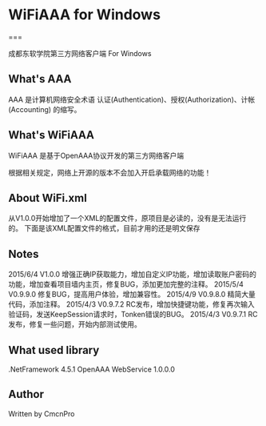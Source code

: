# WiFiAAA for Windows
===

成都东软学院第三方网络客户端 For Windows

## What's AAA

AAA 是计算机网络安全术语 认证(Authentication)、授权(Authorization)、计帐(Accounting) 的缩写。

## What's WiFiAAA

WiFiAAA 是基于OpenAAA协议开发的第三方网络客户端

根据相关规定，网络上开源的版本不会加入开启承载网络的功能！

## About WiFi.xml
从V1.0.0开始增加了一个XML的配置文件，原项目是必读的，没有是无法运行的。
下面是该XML配置文件的格式，目前才用的还是明文保存
<config>
	<UserID></UserID>
	<UserPW></UserPW>
</config>

## Notes
2015/6/4 V1.0.0 增强正确IP获取能力，增加自定义IP功能，增加读取账户密码的功能，增加查看项目墙内主页，修复BUG，添加更加完整的注释。
2015/5/4 V0.9.9.0 修复BUG，提高用户体验，增加兼容性。
2015/4/9 V0.9.8.0 精简大量代码，添加注释。
2015/4/3 V0.9.7.2 RC发布，增加快捷键功能，修复再次输入验证码，发送KeepSession请求时，Tonken错误的BUG。
2015/4/3 V0.9.7.1 RC发布，修复一些问题，开始内部测试使用。

## What used library

.NetFramework 4.5.1 	OpenAAA WebService 1.0.0.0

## Author

Written by CmcnPro
